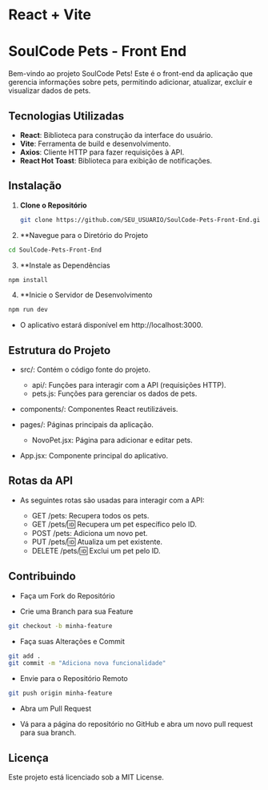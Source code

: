 # React + Vite

# SoulCode Pets - Front End

Bem-vindo ao projeto SoulCode Pets! Este é o front-end da aplicação que gerencia informações sobre pets, permitindo adicionar, atualizar, excluir e visualizar dados de pets.

## Tecnologias Utilizadas

- **React**: Biblioteca para construção da interface do usuário.
- **Vite**: Ferramenta de build e desenvolvimento.
- **Axios**: Cliente HTTP para fazer requisições à API.
- **React Hot Toast**: Biblioteca para exibição de notificações.

## Instalação

1. **Clone o Repositório**

   ```bash
   git clone https://github.com/SEU_USUARIO/SoulCode-Pets-Front-End.git
   ```

 2. **Navegue para o Diretório do Projeto

```bash
cd SoulCode-Pets-Front-End
```
3. **Instale as Dependências

```bash
npm install
```

4. **Inicie o Servidor de Desenvolvimento

```bash
npm run dev
```

- O aplicativo estará disponível em http://localhost:3000.

## Estrutura do Projeto
- src/: Contém o código fonte do projeto.
  - api/: Funções para interagir com a API (requisições HTTP).
  - pets.js: Funções para gerenciar os dados de pets.

- components/: Componentes React reutilizáveis.

- pages/: Páginas principais da aplicação.
  - NovoPet.jsx: Página para adicionar e editar pets.

- App.jsx: Componente principal do aplicativo.

## Rotas da API

* As seguintes rotas são usadas para interagir com a API:

  - GET /pets: Recupera todos os pets.
  - GET /pets/:id: Recupera um pet específico pelo ID.
  - POST /pets: Adiciona um novo pet.
  - PUT /pets/:id: Atualiza um pet existente.
  - DELETE /pets/:id: Exclui um pet pelo ID.

## Contribuindo

* Faça um Fork do Repositório

- Crie uma Branch para sua Feature

```bash
git checkout -b minha-feature
```
- Faça suas Alterações e Commit

```bash
git add .
git commit -m "Adiciona nova funcionalidade"
```
- Envie para o Repositório Remoto

```bash
git push origin minha-feature
```
- Abra um Pull Request

- Vá para a página do repositório no GitHub e abra um novo pull request para sua branch.

## Licença
Este projeto está licenciado sob a MIT License.
